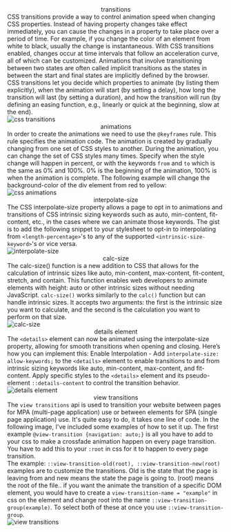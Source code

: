 <script>
	import './md.css';
	import Image from '$lib/components/layout/Image.svelte';
	import Divider from '$lib/components/utils/Divider.svelte';
</script>

<!-- transitions -->
<div align="center" class="title">transitions</div>

<div align="left" class="body para" aria-label="transitions">CSS transitions provide a way to control animation speed when changing CSS properties. Instead of having property changes take effect immediately, you can cause the changes in a property to take place over a period of time. For example, if you change the color of an element from white to black, usually the change is instantaneous. With CSS transitions enabled, changes occur at time intervals that follow an acceleration curve, all of which can be customized. Animations that involve transitioning between two states are often called implicit transitions as the states in between the start and final states are implicitly defined by the browser.</div>

<div align="left" class="body" aria-label="transitions">CSS transitions let you decide which properties to animate (by listing them explicitly), when the animation will start (by setting a delay), how long the transition will last (by setting a duration), and how the transition will run (by defining an easing function, e.g., linearly or quick at the beginning, slow at the end).</div>

<Image src="/code/transitions.webp" alt="css transitions" />

<!-- animations -->
<div align="center" class="title">animations</div>

<div align="left" class="body para" aria-label="animations">In order to create the animations we need to use the <code>@keyframes</code> rule. This rule specifies the animation code. The animation is created by gradually changing from one set of CSS styles to another. During the animation, you can change the set of CSS styles many times. Specify when the style change will happen in percent, or with the keywords <code>from</code> and <code>to</code> which is the same as 0% and 100%. 0% is the beginning of the animation, 100% is when the animation is complete. The following example will change the background-color of the div element from red to yellow:</div>

<Image src="/code/animations.webp" alt="css animations" />

<!-- interpolate size -->
<div align="center" class="title">interpolate-size</div>

<div align="left" class="body para" aria-label="animations">The CSS interpolate-size property allows a page to opt in to animations and transitions of CSS intrinsic sizing keywords such as auto, min-content, fit-content, etc., in the cases where we can animate those keywords. The gist is to add the following snippet to your stylesheet to opt-in to interpolating from <code class="code">&lt;length-percentage&gt;</code>'s to any of the supported <code class="code">&lt;intrinsic-size-keyword&gt;</code>'s or vice versa.</div>

<Image src="/code/interpolate.webp" alt="interpolate-size" />

<!-- calc size -->
<div align="center" class="title">calc-size</div>

<div align="left" class="body para" aria-label="animations">The calc-size() function is a new addition to CSS that allows for the calculation of intrinsic sizes like auto, min-content, max-content, fit-content, stretch, and contain. This function enables web developers to animate elements with height: auto or other intrinsic sizes without needing JavaScript. <code>calc-size()</code> works similarly to the <code>calc()</code> function but can handle intrinsic sizes. It accepts two arguments: the first is the intrinsic size you want to calculate, and the second is the calculation you want to perform on that size.</div>

<Image src="/code/calc.webp" alt="calc-size" />

<!-- details element -->
<div align="center" class="title">details element</div>

<div align="left" class="body para" aria-label="animations">The <code>&lt;details&gt;</code> element can now be animated using the interpolate-size property, allowing for smooth transitions when opening and closing. Here’s how you can implement this: Enable Interpolation - Add <code>interpolate-size: allow-keywords;</code> to the <code>&lt;details&gt;</code> element to enable transitions to and from intrinsic sizing keywords like auto, min-content, max-content, and fit-content.
 Apply specific styles to the <code>&lt;details&gt;</code> element and its pseudo-element <code>::details-content</code> to control the transition behavior.</div>

<Image src="/code/details.webp" alt="details element" />

<!-- view transitions -->
<div align="center" class="title">view transitions</div>

<div align="left" class="body para" aria-label="view transitions"> The <code>view transitions</code> api is used to transition your website between pages for MPA (multi-page application) use or between elements for SPA (single page application) use. It's quite easy to do, it takes one line of code. In the following image, I've included some examples of how to set it up. The first example <code>@view-transition &#123;navigation: auto;&#125;</code> is all you have to add to your css to make a crossfade animation happen on every page transition. You have to add this to your <code>:root</code> in css for it to happen to every page transition. </div>

<div align="left" class="body para" aria-label="view transitions">The example: <code>::view-transition-old(root), ::view-transition-new(root)</code> examples are to customize the transitions. Old is the state that the page is leaving from and new means the state the page is going to. (root) means the root of the file.. if you want the animate the transition of a specific DOM element, you would have to create a <code>view-transition-name = "example"</code> in css on the element and change root into the name <code>::view-transition-group(example)</code>. To select both of these at once you use <code>::view-transition-group</code>.</div>

<Image src="/code/view-transitions.webp" alt="view transitions" />

<div style="margin: 5% 0;"></div>

<Divider width="75" thickness="5" />
